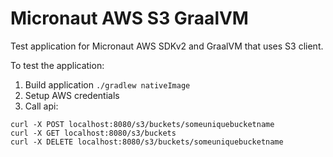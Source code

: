 # Micronaut AWS S3 GraalVM

Test application for Micronaut AWS SDKv2 and GraalVM that uses S3 client.

To test the application:

1. Build application `./gradlew nativeImage`
2. Setup AWS credentials
3. Call api:

```
curl -X POST localhost:8080/s3/buckets/someuniquebucketname
curl -X GET localhost:8080/s3/buckets
curl -X DELETE localhost:8080/s3/buckets/someuniquebucketname
```

